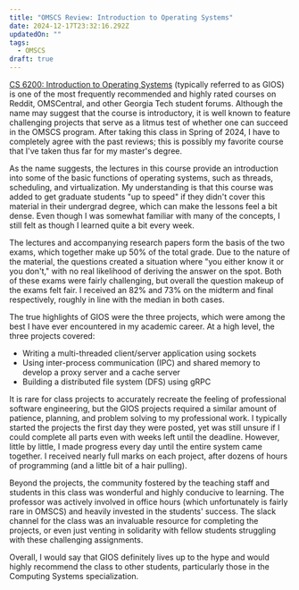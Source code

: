 ```yaml
---
title: "OMSCS Review: Introduction to Operating Systems"
date: 2024-12-17T23:32:16.292Z
updatedOn: ""
tags:
  - OMSCS
draft: true
---
```

[CS 6200: Introduction to Operating Systems](https://omscs.gatech.edu/cs-6200-introduction-operating-systems) (typically referred to as GIOS) is one of the most frequently recommended and highly rated courses on Reddit, OMSCentral, and other Georgia Tech student forums. Although the name may suggest that the course is introductory, it is well known to feature challenging projects that serve as a litmus test of whether one can succeed in the OMSCS program. After taking this class in Spring of 2024, I have to completely agree with the past reviews; this is possibly my favorite course that I've taken thus far for my master's degree.

As the name suggests, the lectures in this course provide an introduction into some of the basic functions of operating systems, such as threads, scheduling, and virtualization. My understanding is that this course was added to get graduate students "up to speed" if they didn't cover this material in their undergrad degree, which can make the lessons feel a bit dense. Even though I was somewhat familiar with many of the concepts, I still felt as though I learned quite a bit every week.

The lectures and accompanying research papers form the basis of the two exams, which together make up 50% of the total grade. Due to the nature of the material, the questions created a situation where "you either know it or you don't," with no real likelihood of deriving the answer on the spot. Both of these exams were fairly challenging, but overall the question makeup of the exams felt fair. I received an 82% and 73% on the midterm and final respectively, roughly in line with the median in both cases.

The true highlights of GIOS were the three projects, which were among the best I have ever encountered in my academic career. At a high level, the three projects covered:
* Writing a multi-threaded client/server application using sockets
* Using inter-process communication (IPC) and shared memory to develop a proxy server and a cache server
* Building a distributed file system (DFS) using gRPC

It is rare for class projects to accurately recreate the feeling of professional software engineering, but the GIOS projects required a similar amount of patience, planning, and problem solving to my professional work. I typically started the projects the first day they were posted, yet was still unsure if I could complete all parts even with weeks left until the deadline. However, little by little, I made progress every day until the entire system came together. I received nearly full marks on each project, after dozens of hours of programming (and a little bit of a hair pulling).

Beyond the projects, the community fostered by the teaching staff and students in this class was wonderful and highly conducive to learning. The professor was actively involved in office hours (which unfortunately is fairly rare in OMSCS) and heavily invested in the students' success. The slack channel for the class was an invaluable resource for completing the projects, or even just venting in solidarity with fellow students struggling with these challenging assignments.

Overall, I would say that GIOS definitely lives up to the hype and would highly recommend the class to other students, particularly those in the Computing Systems specialization.